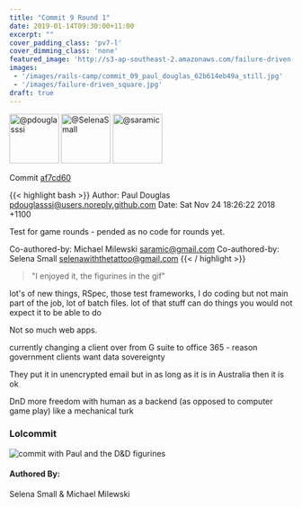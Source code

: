 ```yaml
---
title: "Commit 9 Round 1"
date: 2019-01-14T09:30:00+11:00
excerpt: ""
cover_padding_class: 'pv7-l'
cover_dimming_class: 'none'
featured_image: 'http://s3-ap-southeast-2.amazonaws.com/failure-driven-blog/railscamp-24-woodfield-hobart/commit_09_paul_douglas_62b614eb49a.gif'
images:
 - '/images/rails-camp/commit_09_paul_douglas_62b614eb49a_still.jpg'
 - '/images/failure-driven_square.jpg'
draft: true
---
```


<img alt="@pdouglasssi" src="//github.com/pdouglasssi.png" style="display: inline; width: 88px;" height="88" />
<img alt="@SelenaSmall" src="//github.com/SelenaSmall.png" style="display: inline; width: 88px;" height="88" />
<img alt="@saramic" src="//github.com/saramic.png" style="display: inline; width: 88px;" height="88" />

Commit [af7cd60](https://github.com/failure-driven/railscamp-search-term/commit/af7cd6043389f6810afc462df5cee807df39dc92)

{{< highlight bash >}}
Author: Paul Douglas <pdouglasssi@users.noreply.github.com>
Date:   Sat Nov 24 18:26:22 2018 +1100

Test for game rounds - pended as no code for rounds yet.

Co-authored-by: Michael Milewski <saramic@gmail.com>
Co-authored-by: Selena Small <selenawiththetattoo@gmail.com>
{{< / highlight >}}


> "I enjoyed it, the figurines in the gif"

lot's of new things, RSpec, those test frameworks, I do coding but not main
part of the job, lot of batch files. lot of that stuff can do things you would
not expect it to be able to do

Not so much web apps.

currently changing a client over from G suite to office 365 - reason government
clients want data sovereignty

They put it in unencrypted email but in as long as it is in Australia then it
is ok

DnD more freedom with human as a backend (as opposed to computer game play)
like a mechanical turk

### Lolcommit

![commit with Paul and the D&D figurines](http://s3-ap-southeast-2.amazonaws.com/failure-driven-blog/railscamp-24-woodfield-hobart/commit_09_paul_douglas_62b614eb49a.gif)

#### Authored By:

Selena Small & Michael Milewski


